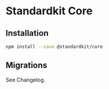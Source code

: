 # Standardkit Core

## Installation

```bash
npm install --save @standardkit/core
```

## Migrations

See Changelog.

